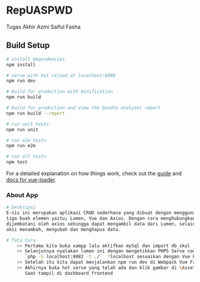 # RepUASPWD
Tugas Akhir Azmi Saiful Fasha

## Build Setup

``` bash
# install dependencies
npm install

# serve with hot reload at localhost:8080
npm run dev

# build for production with minification
npm run build

# build for production and view the bundle analyzer report
npm run build --report

# run unit tests
npm run unit

# run e2e tests
npm run e2e

# run all tests
npm test
```

For a detailed explanation on how things work, check out the [guide](http://vuejs-templates.github.io/webpack/) and [docs for vue-loader](http://vuejs.github.io/vue-loader).

### About App

``` bash
# Deskripsi
E-sis ini merupakan aplikasi CRUD sederhana yang dibuat dengan menggunakan 
tiga buah elemen yaitu; Lumen, Vue dan Axios. Dengan cara menghubungkan frontend yang 
dijembatani oleh axios sehingga dapat mengambil data dari Lumen, selain itu dapat melakukan 
aksi menambah, mengubah dan menghapus data.

# Tata Cara
    >> Pertama kita buka xampp lalu aktifkan mySql dan import db_skul
    >> Selanjutnya nyalakan lumen ini dengan mengetikkan PHP5 Serve command di CLI
       `php -S localhost:8082 -t ./`  *localhost sesuaikan dengan Vue helper API
    >> Setelah itu kita dapat menjalankan npm run dev di Webpack Vue Frontend
    >> Akhirnya buka hot serve yang telah ada dan klik gambar di \Assets\Capture.png
       Saat tampil di dashboard frontend